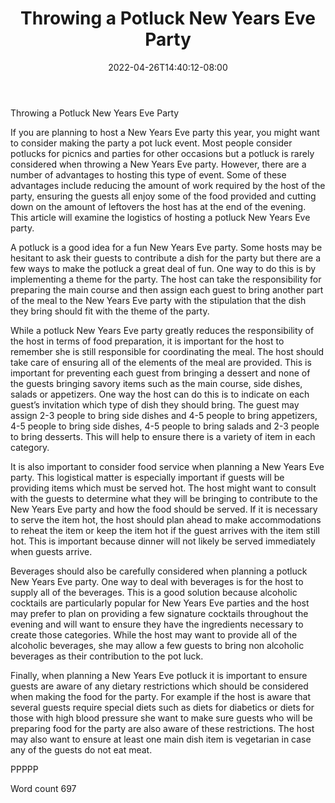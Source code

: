 ﻿---
title: "Throwing a Potluck New Years Eve Party"
date: 2022-04-26T14:40:12-08:00
description: "New Years Eve Party Planning Tips for Web Success"
featured_image: "/images/New Years Eve Party Planning.jpg"
tags: ["New Years Eve Party Planning"]
---

Throwing a Potluck New Years Eve Party

If you are planning to host a New Years Eve party this year, you might want to consider making the party a pot luck event. Most people consider potlucks for picnics and parties for other occasions but a potluck is rarely considered when throwing a New Years Eve party. However, there are a number of advantages to hosting this type of event. Some of these advantages include reducing the amount of work required by the host of the party, ensuring the guests all enjoy some of the food provided and cutting down on the amount of leftovers the host has at the end of the evening. This article will examine the logistics of hosting a potluck New Years Eve party.

A potluck is a good idea for a fun New Years Eve party. Some hosts may be hesitant to ask their guests to contribute a dish for the party but there are a few ways to make the potluck a great deal of fun. One way to do this is by implementing a theme for the party. The host can take the responsibility for preparing the main course and then assign each guest to bring another part of the meal to the New Years Eve party with the stipulation that the dish they bring should fit with the theme of the party. 

While a potluck New Years Eve party greatly reduces the responsibility of the host in terms of food preparation, it is important for the host to remember she is still responsible for coordinating the meal. The host should take care of ensuring all of the elements of the meal are provided. This is important for preventing each guest from bringing a dessert and none of the guests bringing savory items such as the main course, side dishes, salads or appetizers. One way the host can do this is to indicate on each guest’s invitation which type of dish they should bring. The guest may assign 2-3 people to bring side dishes and 4-5 people to bring appetizers, 4-5 people to bring side dishes, 4-5 people to bring salads and 2-3 people to bring desserts. This will help to ensure there is a variety of item in each category. 

It is also important to consider food service when planning a New Years Eve party. This logistical matter is especially important if guests will be providing items which must be served hot. The host might want to consult with the guests to determine what they will be bringing to contribute to the New Years Eve party and how the food should be served. If it is necessary to serve the item hot, the host should plan ahead to make accommodations to reheat the item or keep the item hot if the guest arrives with the item still hot. This is important because dinner will not likely be served immediately when guests arrive. 

Beverages should also be carefully considered when planning a potluck New Years Eve party. One way to deal with beverages is for the host to supply all of the beverages. This is a good solution because alcoholic cocktails are particularly popular for New Years Eve parties and the host may prefer to plan on providing a few signature cocktails throughout the evening and will want to ensure they have the ingredients necessary to create those categories. While the host may want to provide all of the alcoholic beverages, she may allow a few guests to bring non alcoholic beverages as their contribution to the pot luck.

Finally, when planning a New Years Eve potluck it is important to ensure guests are aware of any dietary restrictions which should be considered when making the food for the party. For example if the host is aware that several guests require special diets such as diets for diabetics or diets for those with high blood pressure she want to make sure guests who will be preparing food for the party are also aware of these restrictions. The host may also want to ensure at least one main dish item is vegetarian in case any of the guests do not eat meat. 

PPPPP

Word count 697



